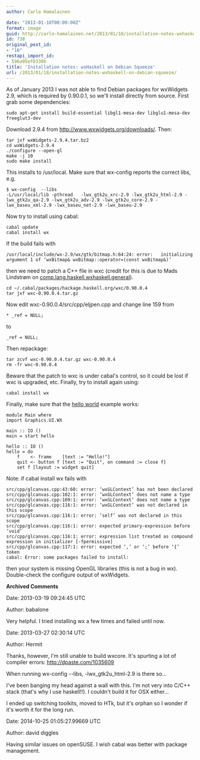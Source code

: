 ```yaml
---
author: Carlo Hamalainen

date: "2013-01-18T00:00:00Z"
format: image
guid: http://carlo-hamalainen.net/2013/01/18/installation-notes-wxhaskell-on-debian-squeeze/
id: 738
original_post_id:
- "16"
restapi_import_id:
- 596a05ef0330b
title: 'Installation notes: wxHaskell on Debian Squeeze'
url: /2013/01/18/installation-notes-wxhaskell-on-debian-squeeze/
---
```

As of January 2013 I was not able to find Debian packages for wxWidgets 2.9, which is required by 0.90.0.1, so we'll install directly from source. First grab some dependencies:

```
sudo apt-get install build-essential libgl1-mesa-dev libglu1-mesa-dev freeglut3-dev
```

Download 2.9.4 from <http://www.wxwidgets.org/downloads/>. Then:

```
tar jxf wxWidgets-2.9.4.tar.bz2
cd wxWidgets-2.9.4
./configure --open-gl
make -j 10
sudo make install
```

This installs to /usr/local. Make sure that wx-config reports the correct libs, e.g.

```
$ wx-config  --libs
-L/usr/local/lib -pthread   -lwx_gtk2u_xrc-2.9 -lwx_gtk2u_html-2.9 -lwx_gtk2u_qa-2.9 -lwx_gtk2u_adv-2.9 -lwx_gtk2u_core-2.9 -lwx_baseu_xml-2.9 -lwx_baseu_net-2.9 -lwx_baseu-2.9
```

Now try to install using cabal:

```
cabal update
cabal install wx
```

If the build fails with

```
/usr/local/include/wx-2.9/wx/gtk/bitmap.h:64:24: error:   initializing argument 1 of ‘wxBitmap& wxBitmap::operator=(const wxBitmap&)’
```

then we need to patch a C++ file in wxc (credit for this is due to Mads Lindstrøm on [comp.lang.haskell.wxhaskell.general](http://comments.gmane.org/gmane.comp.lang.haskell.wxhaskell.general/1277)).

```
cd ~/.cabal/packages/hackage.haskell.org/wxc/0.90.0.4
tar jxf wxc-0.90.0.4.tar.gz
```

Now edit wxc-0.90.0.4/src/cpp/eljpen.cpp and change line 159 from

```
* _ref = NULL;
```

to

```
_ref = NULL;
```

Then repackage:

```
tar zcvf wxc-0.90.0.4.tar.gz wxc-0.90.0.4
rm -fr wxc-0.90.0.4
```

Beware that the patch to wxc is under cabal's control, so it could be lost if wxc is upgraded, etc. Finally, try to install again using:

```
cabal install wx
```

Finally, make sure that the [hello world](http://www.haskell.org/haskellwiki/WxHaskell/Quick_start#Hello_world_in_wxHaskell) example works:

```
module Main where
import Graphics.UI.WX

main :: IO ()
main = start hello

hello :: IO ()
hello = do
    f    <- frame    [text := "Hello!"]
    quit <- button f [text := "Quit", on command := close f]
    set f [layout := widget quit]
```

Note: if cabal install wx fails with

```
src/cpp/glcanvas.cpp:43:60: error: ‘wxGLContext’ has not been declared
src/cpp/glcanvas.cpp:102:1: error: ‘wxGLContext’ does not name a type
src/cpp/glcanvas.cpp:109:1: error: ‘wxGLContext’ does not name a type
src/cpp/glcanvas.cpp:116:1: error: ‘wxGLContext’ was not declared in this scope
src/cpp/glcanvas.cpp:116:1: error: ‘self’ was not declared in this scope
src/cpp/glcanvas.cpp:116:1: error: expected primary-expression before ‘void’
src/cpp/glcanvas.cpp:116:1: error: expression list treated as compound expression in initializer [-fpermissive]
src/cpp/glcanvas.cpp:117:1: error: expected ‘,’ or ‘;’ before ‘{’ token
cabal: Error: some packages failed to install:
```

then your system is missing OpenGL libraries (this is not a bug in wx). Double-check the configure output of wxWidgets.

**Archived Comments**

Date: 2013-03-19 09:24:45 UTC

Author: babalone

Very helpful. I tried installing wx a few times and failed until now.

Date: 2013-03-27 02:30:14 UTC

Author: Hermit

Thanks, however, I'm still unable to build wxcore. It's spurting a lot of compiler errors: <http://dpaste.com/1035609>

When running wx-config --libs, -lwx\_gtk2u\_html-2.9 is there so...

I've been banging my head against a wall with this. I'm not very into C/C++ stack (that's why I use haskell!!). I couldn't build it for OSX either...

I ended up switching toolkits, moved to HTk, but it's orphan so I wonder if it's worth it for the long run.

Date: 2014-10-25 01:05:27.99669 UTC

Author: david diggles

Having similar issues on openSUSE. I wish cabal was better with package management.
